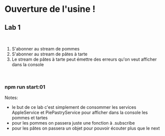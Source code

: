<!-- .slide: class="exercice" -->

# Ouverture de l'usine !

## Lab 1

<br>

1. S'abonner au stream de pommes
2. S'abonner au stream de pâtes à tarte
3. Le stream de pâtes à tarte peut émettre des erreurs qu'on veut afficher dans la console

<br>

### npm run start:01

Notes:

- le but de ce lab c'est simplement de consommer les services AppleService et PiePastryService pour afficher dans la console les pommes et tartes
- pour les pommes on passera juste une fonction à .subscribe
- pour les pâtes on passera un objet pour pouvoir écouter plus que le next
